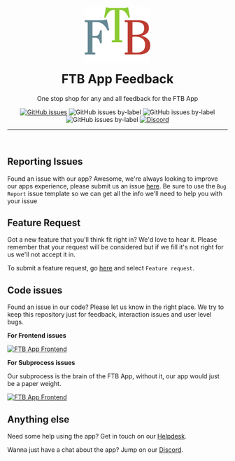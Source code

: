 <center>
<a href="https://feed-the-beast.com/app" ><img src="/.github/meta/assets/logo.png" width="150" /></a></center>

<h1 style="text-align: center; margin-top: 1rem;">FTB App Feedback</h1>

<p style="text-align: center">One stop shop for any and all feedback for the FTB App</p>

<div style="text-align: center">
<a href="https://github.com/FTBTeam/FTB-App-Feedback/issues"><img src="https://img.shields.io/github/issues/FTBTeam/FTB-App-Feedback" alt="GitHub issues"></a> <img src="https://img.shields.io/github/issues/ftbteam/ftb-app-feedback/feature:request" alt="GitHub issues by-label"> <img src="https://img.shields.io/github/issues/ftbteam/ftb-app-feedback/bug:unconfirmed" alt="GitHub issues by-label"> <img src="https://img.shields.io/github/issues/ftbteam/ftb-app-feedback/bug" alt="GitHub issues by-label">
<a href="https://ftb.team/discord"><img alt="Discord" src="https://img.shields.io/discord/372448486723158016"></a>
</div>

<hr><br>

## Reporting Issues

Found an issue with our app? Awesome, we're always looking to improve our apps experience, please submit us an issue [here](https://github.com/FTBTeam/FTB-App-Feedback/issues). Be sure to use the `Bug Report` issue template so we can get all the info we'll need to help you with your issue

## Feature Request

Got a new feature that you'll think fit right in? We'd love to hear it. Please remember that your request will be considered but if we fill it's not right for us we'll not accept it in.

To submit a feature request, go [here](https://github.com/FTBTeam/FTB-App-Feedback/issues) and select `Feature request`.

## Code issues

Found an issue in our code? Please let us know in the right place. We try to keep this repository just for feedback, interaction issues and user level bugs.

**For Frontend issues**

[![FTB App Frontend](https://img.shields.io/badge/Repository-FTB%20App%20Frontend-green)](https://github.com/FTBTeam/FTB-App)

**For Subprocess issues**

Our subprocess is the brain of the FTB App, without it, our app would just be a paper weight.

[![FTB App Frontend](https://img.shields.io/badge/Repository-FTB%20App%20Subprocess-green)](https://github.com/CreeperHost/modpacklauncher)

## Anything else

Need some help using the app? Get in touch on our [Helpdesk](https://feed-the-beast.com/support).

Wanna just have a chat about the app? Jump on our [Discord](https://ftb.team/discord).
